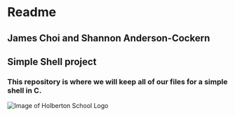 # Readme
## James Choi and Shannon Anderson-Cockern
## Simple Shell project
### This repository is where we will keep all of our files for a simple shell in C.
![Image of Holberton School Logo](https://www.holbertonschool.com/assets/holberton-logo-1cc451260ca3cd297def53f2250a9794810667c7ca7b5fa5879a569a457bf16f.png)

